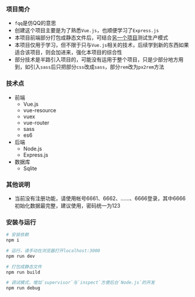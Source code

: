 ### 项目简介

* `fqq`是仿QQ的意思
* 创建这个项目主要是为了熟悉`Vue.js`，也顺便学习了`Express.js`
* 本项目前端部分打包成静态文件后，可结合[另一个项目](https://github.com/tadashi-chen/fqq-backend)测试生产模式
* 本项目仅用于学习，但不限于只与`Vue.js`相关的技术，后续学到新的东西如果适合该项目，则会加进来，强化本项目的综合性
* 部分技术是半路引入项目的，可能没有运用于整个项目，只是少部分地方用到，如引入`sass`后只把部分`css`改成`sass`，部分`rem`改为`px2rem`方法

### 技术点

* 前端
	* Vue.js
	* vue-resource
	* vuex
	* vue-router
	* sass
	* es6
* 后端
	* Node.js
	* Express.js
* 数据库
	* Sqlite

### 其他说明
* 当前没有注册功能，请使用帐号6661、6662、……、6666登录，其中6666初始化数据最完整，建议使用，密码统一为123

### 安装与运行

``` bash
# 安装依赖
npm i

# 运行，请手动在浏览器打开localhost:3000
npm run dev

# 打包成静态文件
npm run build

# 调试模式，增加`supervisor`与`inspect`方便后台`Node.js`的开发
npm run debug
```